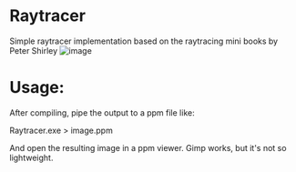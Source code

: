# Raytracer
Simple raytracer implementation based on the raytracing mini books by Peter Shirley
![image](image.png)

# Usage:

After compiling, pipe the output to a ppm file like:

 Raytracer.exe > image.ppm

And open the resulting image in a ppm viewer. Gimp works, but it's not so lightweight.
